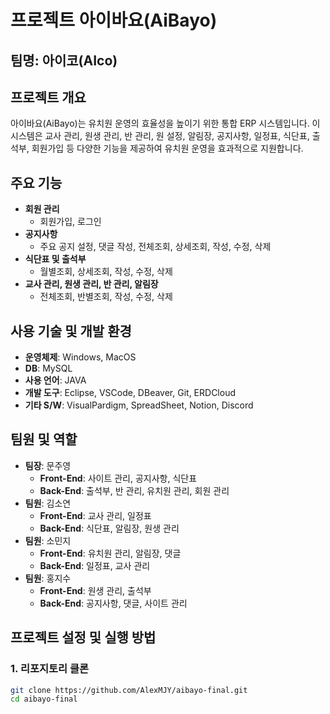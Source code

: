 # 프로젝트 아이바요(AiBayo)

## 팀명: 아이코(AIco)

## 프로젝트 개요
아이바요(AiBayo)는 유치원 운영의 효율성을 높이기 위한 통합 ERP 시스템입니다. 이 시스템은 교사 관리, 원생 관리, 반 관리, 원 설정, 알림장, 공지사항, 일정표, 식단표, 출석부, 회원가입 등 다양한 기능을 제공하여 유치원 운영을 효과적으로 지원합니다.

## 주요 기능
- **회원 관리**
  - 회원가입, 로그인
- **공지사항**
  - 주요 공지 설정, 댓글 작성, 전체조회, 상세조회, 작성, 수정, 삭제
- **식단표 및 출석부**
  - 월별조회, 상세조회, 작성, 수정, 삭제
- **교사 관리, 원생 관리, 반 관리, 알림장**
  - 전체조회, 반별조회, 작성, 수정, 삭제

## 사용 기술 및 개발 환경
- **운영체제**: Windows, MacOS
- **DB**: MySQL
- **사용 언어**: JAVA
- **개발 도구**: Eclipse, VSCode, DBeaver, Git, ERDCloud
- **기타 S/W**: VisualPardigm, SpreadSheet, Notion, Discord

## 팀원 및 역할
- **팀장**: 문주영
  - **Front-End**: 사이트 관리, 공지사항, 식단표
  - **Back-End**: 출석부, 반 관리, 유치원 관리, 회원 관리
- **팀원**: 김소연
  - **Front-End**: 교사 관리, 일정표
  - **Back-End**: 식단표, 알림장, 원생 관리
- **팀원**: 소민지
  - **Front-End**: 유치원 관리, 알림장, 댓글
  - **Back-End**: 일정표, 교사 관리
- **팀원**: 홍지수
  - **Front-End**: 원생 관리, 출석부
  - **Back-End**: 공지사항, 댓글, 사이트 관리

## 프로젝트 설정 및 실행 방법

### 1. 리포지토리 클론
```bash
git clone https://github.com/AlexMJY/aibayo-final.git
cd aibayo-final
